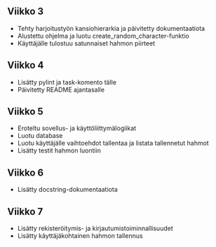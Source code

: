 ## Viikko 3

- Tehty harjoitustyön kansiohierarkia ja päivitetty dokumentaatiota
- Alustettu ohjelma ja luotu create_random_character-funktio
- Käyttäjälle tulostuu satunnaiset hahmon piirteet

## Viikko 4

- Lisätty pylint ja task-komento tälle
- Päivitetty README ajantasalle

## Viikko 5

- Eroteltu sovellus- ja käyttöliittymälogiikat
- Luotu database 
- Luotu käyttäjälle vaihtoehdot tallentaa ja listata tallennetut hahmot
- Lisätty testit hahmon luontiin

## Viikko 6

- Lisätty docstring-dokumentaatiota

## Viikko 7

- Lisätty rekisteröitymis- ja kirjautumistoiminnallisuudet
- Lisätty käyttäjäkohtainen hahmon tallennus

